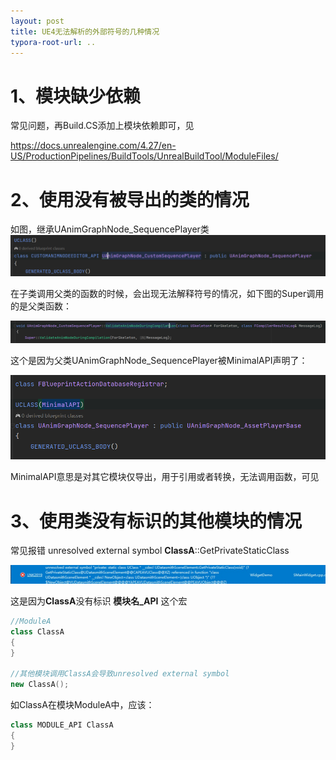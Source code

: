 ```yaml
---
layout: post
title: UE4无法解析的外部符号的几种情况
typora-root-url: ..
---
```




# 1、模块缺少依赖

常见问题，再Build.CS添加上模块依赖即可，见

https://docs.unrealengine.com/4.27/en-US/ProductionPipelines/BuildTools/UnrealBuildTool/ModuleFiles/





# 2、使用没有被导出的类的情况

如图，继承UAnimGraphNode_SequencePlayer类![image-20220215162904533](/assets/postasset/2022-2-15-UE4无法解析的外部符号的几种情况/image-20220215162904533.png)

在子类调用父类的函数的时候，会出现无法解释符号的情况，如下图的Super调用的是父类函数：

![image-20220215164230668](/assets/postasset/2022-2-15-UE4无法解析的外部符号的几种情况/image-20220215164230668.png)







这个是因为父类UAnimGraphNode_SequencePlayer被MinimalAPI声明了：

![image-20220215163148425](/assets/postasset/2022-2-15-UE4无法解析的外部符号的几种情况/image-20220215163148425.png)

MinimalAPI意思是对其它模块仅导出，用于引用或者转换，无法调用函数，可见

[官方文档]: https://docs.unrealengine.com/4.27/en-US/ProgrammingAndScripting/GameplayArchitecture/Classes/Specifiers





# 3、使用类没有标识的其他模块的情况

常见报错 unresolved external symbol **ClassA**::GetPrivateStaticClass

![image-20220222163322647](/assets/postasset/2022-2-15-UE4无法解析的外部符号的几种情况/image-20220222163322647.png)



这是因为**ClassA**没有标识 **模块名_API** 这个宏

```c++
//ModuleA
class ClassA
{
}

//其他模块调用ClassA会导致unresolved external symbol
new ClassA();
```

如ClassA在模块ModuleA中，应该：

```c++
class MODULE_API ClassA
{
}
```
